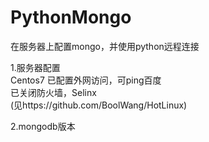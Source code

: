# PythonMongo
在服务器上配置mongo，并使用python远程连接

1.服务器配置  
Centos7
已配置外网访问，可ping百度  
已关闭防火墙，Selinx  
(见https://github.com/BoolWang/HotLinux)  

2.mongodb版本

